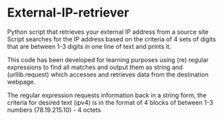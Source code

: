 # External-IP-retriever

Python script that retrieves your external IP address from a source site
Script searches for the IP address based on the criteria of 4 sets of digits that are between 1-3 digits in one line of text and prints it.

This code has been developed for learning purposes using (re) regular expressions to find all matches and output them as string and (urllib.request) which accesses and retrieves data from the destination webpage.

The regular expression requests information back in a string form, the criteria for desired text (ipv4) is in the format of 4 blocks of between 1-3 numbers (78.19.215.10) - 4 octets
